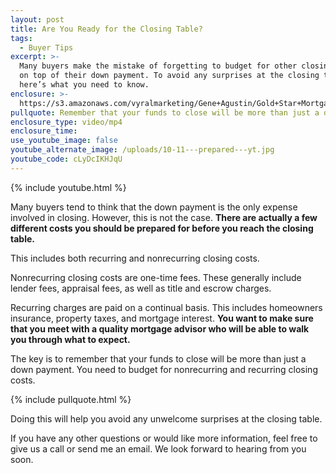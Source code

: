 ```yaml
---
layout: post
title: Are You Ready for the Closing Table?
tags:
  - Buyer Tips
excerpt: >-
  Many buyers make the mistake of forgetting to budget for other closing costs
  on top of their down payment. To avoid any surprises at the closing table,
  here’s what you need to know.
enclosure: >-
  https://s3.amazonaws.com/vyralmarketing/Gene+Agustin/Gold+Star+Mortgage+Financial+Are+you+truly+prepared+to+close.mp4
pullquote: Remember that your funds to close will be more than just a down payment.
enclosure_type: video/mp4
enclosure_time:
use_youtube_image: false
youtube_alternate_image: /uploads/10-11---prepared---yt.jpg
youtube_code: cLyDcIKHJqU
---
```



{% include youtube.html %}

Many buyers tend to think that the down payment is the only expense involved in closing. However, this is not the case. **There are actually a few different costs you should be prepared for before you reach the closing table.**

This includes both recurring and nonrecurring closing costs.

Nonrecurring closing costs are one-time fees. These generally include lender fees, appraisal fees, as well as title and escrow charges.

Recurring charges are paid on a continual basis. This includes homeowners insurance, property taxes, and mortgage interest. **You want to make sure that you meet with a quality mortgage advisor who will be able to walk you through what to expect.**

The key is to remember that your funds to close will be more than just a down payment. You need to budget for nonrecurring and recurring closing costs.

{% include pullquote.html %}

Doing this will help you avoid any unwelcome surprises at the closing table.

If you have any other questions or would like more information, feel free to give us a call or send me an email. We look forward to hearing from you soon.<br>

